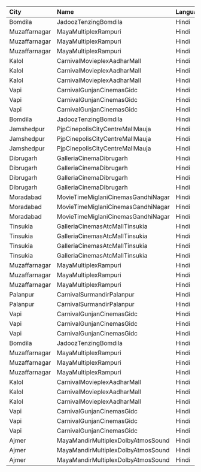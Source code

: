 | City          | Name                               | Language |  Time | Type            | Price | Capacity | Booked |
| :------------ | :--------------------------------- | :------- | ----: | :-------------- | ----: | -------: | -----: |
| Bomdila       | JadoozTenzingBomdila               | Hindi    | 10:00 | PlatinumCl      |  175₹ |       50 |     26 |
| Muzaffarnagar | MayaMultiplexRampuri               | Hindi    | 12:15 | Platinumclass   |  110₹ |       45 |     26 |
| Muzaffarnagar | MayaMultiplexRampuri               | Hindi    | 12:15 | Goldclass       |   90₹ |      167 |     85 |
| Muzaffarnagar | MayaMultiplexRampuri               | Hindi    | 12:15 | Silverclass     |   70₹ |       48 |     24 |
| Kalol         | CarnivalMovieplexAadharMall        | Hindi    | 13:00 | SilverOffline   |   90₹ |       48 |     24 |
| Kalol         | CarnivalMovieplexAadharMall        | Hindi    | 13:00 | GoldOffline     |  100₹ |      315 |    160 |
| Kalol         | CarnivalMovieplexAadharMall        | Hindi    | 13:00 | PlatinumOffline |  130₹ |       15 |     10 |
| Vapi          | CarnivalGunjanCinemasGidc          | Hindi    | 13:00 | PlatinumOffline |  150₹ |       85 |      0 |
| Vapi          | CarnivalGunjanCinemasGidc          | Hindi    | 13:00 | GoldOffline     |  150₹ |       55 |      0 |
| Vapi          | CarnivalGunjanCinemasGidc          | Hindi    | 13:00 | Silver          |  150₹ |       58 |      0 |
| Bomdila       | JadoozTenzingBomdila               | Hindi    | 13:00 | PlatinumCl      |  175₹ |       50 |     26 |
| Jamshedpur    | PjpCinepolisCityCentreMallMauja    | Hindi    | 13:55 | Normal          |  160₹ |       11 |      0 |
| Jamshedpur    | PjpCinepolisCityCentreMallMauja    | Hindi    | 13:55 | Executive       |  180₹ |       16 |      0 |
| Jamshedpur    | PjpCinepolisCityCentreMallMauja    | Hindi    | 13:55 | Premium         |  200₹ |       29 |      2 |
| Dibrugarh     | GalleriaCinemaDibrugarh            | Hindi    | 14:45 | Business        |  340₹ |       16 |      8 |
| Dibrugarh     | GalleriaCinemaDibrugarh            | Hindi    | 14:45 | Silver          |  100₹ |       58 |     29 |
| Dibrugarh     | GalleriaCinemaDibrugarh            | Hindi    | 14:45 | Gold            |  190₹ |       59 |     30 |
| Dibrugarh     | GalleriaCinemaDibrugarh            | Hindi    | 14:45 | Executive       |  240₹ |       94 |     47 |
| Moradabad     | MovieTimeMiglaniCinemasGandhiNagar | Hindi    | 15:00 | Platinum        |  299₹ |        5 |      3 |
| Moradabad     | MovieTimeMiglaniCinemasGandhiNagar | Hindi    | 15:00 | Gold            |  149₹ |       58 |      8 |
| Moradabad     | MovieTimeMiglaniCinemasGandhiNagar | Hindi    | 15:00 | Silver          |  149₹ |       56 |      0 |
| Tinsukia      | GalleriaCinemasAtcMallTinsukia     | Hindi    | 15:00 | Business        |  290₹ |       14 |      7 |
| Tinsukia      | GalleriaCinemasAtcMallTinsukia     | Hindi    | 15:00 | Silver          |  100₹ |       34 |     18 |
| Tinsukia      | GalleriaCinemasAtcMallTinsukia     | Hindi    | 15:00 | Gold            |  190₹ |       66 |     33 |
| Tinsukia      | GalleriaCinemasAtcMallTinsukia     | Hindi    | 15:00 | Platinum        |  240₹ |      123 |     61 |
| Muzaffarnagar | MayaMultiplexRampuri               | Hindi    | 15:15 | Platinumclass   |  110₹ |       45 |     26 |
| Muzaffarnagar | MayaMultiplexRampuri               | Hindi    | 15:15 | Goldclass       |   90₹ |      167 |     85 |
| Muzaffarnagar | MayaMultiplexRampuri               | Hindi    | 15:15 | Silverclass     |   70₹ |       48 |     24 |
| Palanpur      | CarnivalSurmandirPalanpur          | Hindi    | 15:30 | Balcony         |  130₹ |      304 |    151 |
| Palanpur      | CarnivalSurmandirPalanpur          | Hindi    | 15:30 | FirstClass      |  130₹ |      283 |    141 |
| Vapi          | CarnivalGunjanCinemasGidc          | Hindi    | 15:45 | PlatinumOffline |  150₹ |       85 |      0 |
| Vapi          | CarnivalGunjanCinemasGidc          | Hindi    | 15:45 | GoldOffline     |  150₹ |       55 |      0 |
| Vapi          | CarnivalGunjanCinemasGidc          | Hindi    | 15:45 | Silver          |  150₹ |       58 |      0 |
| Bomdila       | JadoozTenzingBomdila               | Hindi    | 16:00 | PlatinumCl      |  175₹ |       50 |     26 |
| Muzaffarnagar | MayaMultiplexRampuri               | Hindi    | 18:15 | Platinumclass   |  110₹ |       45 |     26 |
| Muzaffarnagar | MayaMultiplexRampuri               | Hindi    | 18:15 | Goldclass       |   90₹ |      167 |     85 |
| Muzaffarnagar | MayaMultiplexRampuri               | Hindi    | 18:15 | Silverclass     |   70₹ |       48 |     24 |
| Kalol         | CarnivalMovieplexAadharMall        | Hindi    | 18:30 | SilverOffline   |   90₹ |       48 |     24 |
| Kalol         | CarnivalMovieplexAadharMall        | Hindi    | 18:30 | GoldOffline     |  100₹ |      315 |    157 |
| Kalol         | CarnivalMovieplexAadharMall        | Hindi    | 18:30 | PlatinumOffline |  130₹ |       15 |      8 |
| Vapi          | CarnivalGunjanCinemasGidc          | Hindi    | 18:30 | PlatinumOffline |  150₹ |       85 |      0 |
| Vapi          | CarnivalGunjanCinemasGidc          | Hindi    | 18:30 | GoldOffline     |  150₹ |       55 |      0 |
| Vapi          | CarnivalGunjanCinemasGidc          | Hindi    | 18:30 | Silver          |  150₹ |       58 |      0 |
| Ajmer         | MayaMandirMultiplexDolbyAtmosSound | Hindi    | 19:00 | ClubA           |  112₹ |       20 |      0 |
| Ajmer         | MayaMandirMultiplexDolbyAtmosSound | Hindi    | 19:00 | ClubB           |  112₹ |       20 |     20 |
| Ajmer         | MayaMandirMultiplexDolbyAtmosSound | Hindi    | 19:00 | Premium         |   70₹ |      160 |     49 |
